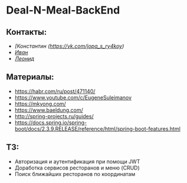 # Deal-N-Meal-BackEnd

## Контакты:
- *[Константин (https://vk.com/jopa_s_ry4koy)*
- *[Иван](https://vk.com/unrealshom)*
- *[Леонид](https://vk.com/noel_vecug)*  

## Материалы:
- https://habr.com/ru/post/471140/  
- https://www.youtube.com/c/EugeneSuleimanov  
- https://mkyong.com/  
- https://www.baeldung.com/  
- http://spring-projects.ru/guides/  
- https://docs.spring.io/spring-boot/docs/2.3.9.RELEASE/reference/html/spring-boot-features.html  

## ТЗ:
- Авторизация и аутентификация при помощи JWT
- Доработка сервисов ресторанов и меню (CRUD)
- Поиск ближайших ресторанов по координатам

